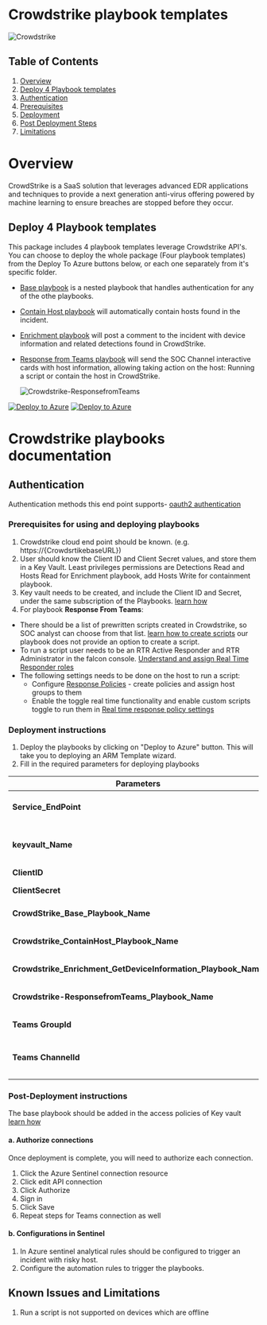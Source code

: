   # Crowdstrike playbook templates

  ![Crowdstrike](./Crowdstrike.jpg)<br>


## Table of Contents

1. [Overview](#overview)
1. [Deploy 4 Playbook templates](#deployall)
1. [Authentication](#authentication)
1. [Prerequisites](#prerequisites)
1. [Deployment](#deployment)
1. [Post Deployment Steps](#postdeployment)
1. [Limitations](#limitations)


<a name="overview">

# Overview

CrowdStrike is a SaaS solution that leverages advanced EDR applications and techniques to provide a next generation anti-virus offering powered by machine learning to ensure breaches are stopped before they occur.

<a name="deployall">

## Deploy 4 Playbook templates


This package includes 4 playbook templates leverage Crowdstrike API's.
You can choose to deploy the whole package (Four playbook templates) from the Deploy To Azure buttons below, or each one separately from it's specific folder.
* [Base playbook](https://github.com/Azure/Azure-Sentinel/tree/master/Solutions/CrowdStrike%20Falcon%20Endpoint%20Protection/Playbooks/CrowdStrike_Base) is a nested playbook that handles authentication for any of the othe playbooks. 
* [Contain Host playbook](https://github.com/Azure/Azure-Sentinel/tree/master/Solutions/CrowdStrike%20Falcon%20Endpoint%20Protection/Playbooks/CrowdStrike_ContainHost) will automatically contain hosts found in the incident.
* [Enrichment playbook](https://github.com/Azure/Azure-Sentinel/tree/master/Solutions/CrowdStrike%20Falcon%20Endpoint%20Protection/Playbooks/CrowdStrike_Enrichment_GetDeviceInformation) will post a comment to the incident with device information and related detections found in CrowdStrike.
* [Response from Teams playbook](./Playbooks/CrowdStrike_ResponsefromTeams) will send the SOC Channel interactive cards with host information, allowing taking action on the host: Running a script or contain the host in CrowdStrike.

  ![Crowdstrike-ResponsefromTeams](./Playbooks/CrowdStrike_ResponsefromTeams/adaptivecardcrowdstrike.png)



[![Deploy to Azure](https://aka.ms/deploytoazurebutton)](https://portal.azure.com/#create/Microsoft.Template/uri/https%3A%2F%2Fraw.githubusercontent.com%2FAzure%2FAzure-Sentinel%2Fmaster%2FPlaybooks%2FCrowdStrike%2Fazuredeploy.json)
[![Deploy to Azure](https://aka.ms/deploytoazuregovbutton)](https://portal.azure.us/#create/Microsoft.Template/uri/https%3A%2F%2Fraw.githubusercontent.com%2FAzure%2FAzure-Sentinel%2Fmaster%2FPlaybooks%2FCrowdStrike%2Fazuredeploy.json)


# Crowdstrike playbooks documentation 

<a name="authentication">

## Authentication
Authentication methods this end point supports- [oauth2 authentication](https://falcon.crowdstrike.com/support/documentation/46/crowdstrike-oauth2-based-apis#authenticating)

<a name="prerequisites">

### Prerequisites for using and deploying playbooks
1. Crowdstrike cloud end point should be known. (e.g.  https://{CrowdsrtikebaseURL})
1. User should know the Client ID and Client Secret values, and store them in a Key Vault. Least privileges permissions are Detections Read and Hosts Read for Enrichment playbook, add Hosts Write for containment playbook.
1. Key vault needs to be created, and include the Client ID and Secret, under the same subscription of the Playbooks. [learn how](https://portal.azure.com/#create/Microsoft.Template/uri/https%3A%2F%2Fraw.githubusercontent.com%2FAzure%2Fazure-quickstart-templates%2Fmaster%2F201-key-vault-secret-create%2Fazuredeploy.json)
1. For playbook **Response From Teams**:
  * There should be a list of prewritten scripts created in Crowdstrike, so SOC analyst can choose from that list. [learn how to create scripts](https://falcon.crowdstrike.com/support/documentation/71/real-time-response-and-network-containment#rtr_custom_scripts) our playbook does not provide an option to create a script.
  * To run a script user needs to be an RTR Active Responder and RTR Administrator in the falcon console. [Understand and assign Real Time Responder roles](https://falcon.crowdstrike.com/support/documentation/71/real-time-response-and-network-containment#rtr_roles)
  * The following settings needs to be done on the host to run a script:
    *  Configure [Response Policies](https://falcon.crowdstrike.com/support/documentation/71/real-time-response-and-network-containment#rtr-policy-config) - create policies and assign host groups to them
    *  Enable the toggle real time functionality and enable custom scripts toggle to run them in [Real time response policy settings](https://falcon.crowdstrike.com/support/documentation/71/real-time-response-and-network-containment#rtr-policy-config)


<a name="deployment">

### Deployment instructions 
1. Deploy the playbooks by clicking on "Deploy to Azure" button. This will take you to deploying an ARM Template wizard.
2. Fill in the required parameters for deploying  playbooks

| Parameters | Description |
|----------------|--------------|
|**Service_EndPoint** | Enter the crowdstrike end point (e.g. https://{CrowdstrikeBaseURL})|
|**keyvault_Name** | Enter the keyvault name where we are storing the clientID and ClientSecret for authorization )|
|**ClientID** | Enter the ClientID key name |
|**ClientSecret** | Enter the ClientSecret key name |
|**CrowdStrike_Base_Playbook_Name**|  Enter the playbook name here (e.g. CrowdStrike_Base)|
|**Crowdstrike_ContainHost_Playbook_Name** |Enter the playbook name here (e.g. Crowdstrike_ContainHost)|
|**Crowdstrike_Enrichment_GetDeviceInformation_Playbook_Name** | Enter the playbook name here (e.g. Crowdstrike_Enrichment)| 
|**Crowdstrike-ResponsefromTeams_Playbook_Name** | Enter the playbook name here (e.g. Crowdstrike-ResponsefromTeams)| 
|**Teams GroupId** | Enter the Teams channel id to send the adaptive card|
|**Teams ChannelId** | Enter the Teams Group id to send the adaptive card [Refer the below link to get the channel id and group id](https://docs.microsoft.com/powershell/module/teams/get-teamchannel?view=teams-ps)|


<a name="postdeployment">

### Post-Deployment instructions 
The base playbook should be added in the access policies of Key vault [learn how](https://docs.microsoft.com/azure/key-vault/general/assign-access-policy-portal)
#### a. Authorize connections
Once deployment is complete, you will need to authorize each connection.
1.	Click the Azure Sentinel connection resource
2.	Click edit API connection
3.	Click Authorize
4.	Sign in
5.	Click Save
6.	Repeat steps for Teams connection as well

#### b. Configurations in Sentinel
1. In Azure sentinel analytical rules should be configured to trigger an incident with risky host. 
2. Configure the automation rules to trigger the playbooks.

<a name="limitations">

## Known Issues and Limitations
1. Run a script is not supported on devices which are offline
